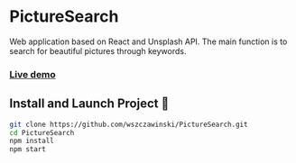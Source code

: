 # PictureSearch 

Web application based on React and Unsplash API. The main function is to search for beautiful pictures through keywords.

### <a href="http://picture-search.wojtekszczawinski.site">Live demo</a>

## Install and Launch Project 🚀 
```bash
git clone https://github.com/wszczawinski/PictureSearch.git
cd PictureSearch
npm install
npm start
```
